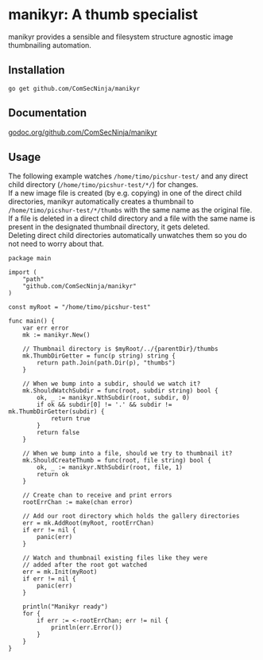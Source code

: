 # manikyr: A thumb specialist
manikyr provides a sensible and filesystem structure agnostic image thumbnailing automation.

## Installation
`go get github.com/ComSecNinja/manikyr`

## Documentation
[godoc.org/github.com/ComSecNinja/manikyr](http://godoc.org/github.com/ComSecNinja/manikyr)

## Usage
The following example watches `/home/timo/picshur-test/` and any direct child directory (`/home/timo/picshur-test/*/`) for changes.  
If a new image file is created (by e.g. copying) in one of the direct child directories, manikyr automatically creates a thumbnail to `/home/timo/picshur-test/*/thumbs` with the same name as the original file.  
If a file is deleted in a direct child directory and a file with the same name is present in the designated thumbnail directory, it gets deleted.  
Deleting direct child directories automatically unwatches them so you do not need to worry about that.
```
package main

import (
	"path"
	"github.com/ComSecNinja/manikyr"
)

const myRoot = "/home/timo/picshur-test"

func main() {
	var err error
	mk := manikyr.New()

	// Thumbnail directory is $myRoot/../{parentDir}/thumbs
	mk.ThumbDirGetter = func(p string) string {
		return path.Join(path.Dir(p), "thumbs")
	}

	// When we bump into a subdir, should we watch it?
	mk.ShouldWatchSubdir = func(root, subdir string) bool {
		ok, _ := manikyr.NthSubdir(root, subdir, 0)
		if ok && subdir[0] != '.' && subdir != mk.ThumbDirGetter(subdir) {
			return true
		}
		return false
	}

	// When we bump into a file, should we try to thumbnail it?
	mk.ShouldCreateThumb = func(root, file string) bool {
		ok, _ := manikyr.NthSubdir(root, file, 1)
		return ok
	}

	// Create chan to receive and print errors
	rootErrChan := make(chan error)

	// Add our root directory which holds the gallery directories
	err = mk.AddRoot(myRoot, rootErrChan)
	if err != nil {
		panic(err)
	}

	// Watch and thumbnail existing files like they were 
	// added after the root got watched
	err = mk.Init(myRoot)
	if err != nil {
		panic(err)
	}

	println("Manikyr ready")
	for {
		if err := <-rootErrChan; err != nil {
			println(err.Error())
		}
	}
}
```
